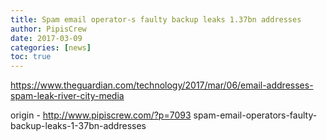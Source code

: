 ```yaml
---
title: Spam email operator-s faulty backup leaks 1.37bn addresses
author: PipisCrew
date: 2017-03-09
categories: [news]
toc: true
---
```


https://www.theguardian.com/technology/2017/mar/06/email-addresses-spam-leak-river-city-media

origin - http://www.pipiscrew.com/?p=7093 spam-email-operators-faulty-backup-leaks-1-37bn-addresses